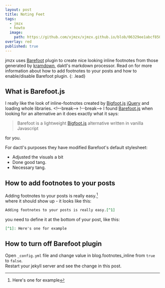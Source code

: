 ```yaml
---
layout: post
title: Noting Feet
tags:
  - jmzx
  - howto
  image:
    path: https://github.com/xjmzx/xjmzx.github.io/blob/06329ee1abcf8506d8da88fea7e2fb092bc5a996/uploads/x.jpg
overlay: red
published: true
---
```


jmzx uses [Barefoot](https://github.com/philgruneich/barefoot) plugin to create nice looking inline footnotes from those generated by [kramdown](https://kramdown.gettalong.org/), daktl's markdown processor.
Read on for more information about how to add footnotes to your posts and how to enable/disable Barefoot plugin.
{: .lead}

## What is Barefoot.js
I really like the look of inline-footnotes created by [Bigfoot.js](https://github.com/lemonmade/bigfoot)
[jQuery](http://jquery.com/) and loading whole libraries.
<!–-break-–>
!--break-->
I found [Barefoot.js](https://github.com/philgruneich/barefoot) when looking for an alternative an it does exactly what it says:

>Barefoot is a lightweight [Bigfoot.js](https://github.com/lemonmade/bigfoot) alternative written in vanilla Javascript

for you.

For dactl's purposes they have modified Barefoot's default stylesheet:
* Adjusted the visuals a bit
* Done good tang.
* Necessary tang.

## How to add footnotes to your posts
Adding footnotes to your posts is really easy.[^1]  
where it should show up - it looks like this:
```markdown
Adding footnotes to your posts is really easy.[^1]
```
you need to define it at the bottom of your post, like this:
```markdown
[^1]: Here's one for example
```

## How to turn off Barefoot plugin
Open `_config.yml` file and change value in blog.footnotes_inline from `true` to `false`.  
Restart your jekyll server and see the change in this post.

[^1]: Here's one for example
